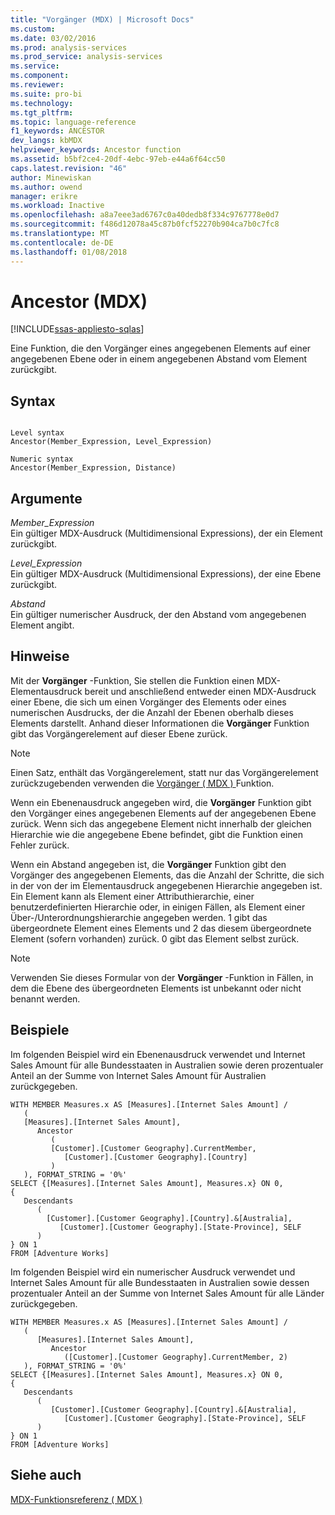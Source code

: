 ```yaml
---
title: "Vorgänger (MDX) | Microsoft Docs"
ms.custom: 
ms.date: 03/02/2016
ms.prod: analysis-services
ms.prod_service: analysis-services
ms.service: 
ms.component: 
ms.reviewer: 
ms.suite: pro-bi
ms.technology: 
ms.tgt_pltfrm: 
ms.topic: language-reference
f1_keywords: ANCESTOR
dev_langs: kbMDX
helpviewer_keywords: Ancestor function
ms.assetid: b5bf2ce4-20df-4ebc-97eb-e44a6f64cc50
caps.latest.revision: "46"
author: Minewiskan
ms.author: owend
manager: erikre
ms.workload: Inactive
ms.openlocfilehash: a8a7eee3ad6767c0a40dedb8f334c9767778e0d7
ms.sourcegitcommit: f486d12078a45c87b0fcf52270b904ca7b0c7fc8
ms.translationtype: MT
ms.contentlocale: de-DE
ms.lasthandoff: 01/08/2018
---
```

# <a name="ancestor-mdx"></a>Ancestor (MDX)
[!INCLUDE[ssas-appliesto-sqlas](../includes/ssas-appliesto-sqlas.md)]

  Eine Funktion, die den Vorgänger eines angegebenen Elements auf einer angegebenen Ebene oder in einem angegebenen Abstand vom Element zurückgibt.  
  
## <a name="syntax"></a>Syntax  
  
```  
  
Level syntax  
Ancestor(Member_Expression, Level_Expression)  
  
Numeric syntax  
Ancestor(Member_Expression, Distance)  
```  
  
## <a name="arguments"></a>Argumente  
 *Member_Expression*  
 Ein gültiger MDX-Ausdruck (Multidimensional Expressions), der ein Element zurückgibt.  
  
 *Level_Expression*  
 Ein gültiger MDX-Ausdruck (Multidimensional Expressions), der eine Ebene zurückgibt.  
  
 *Abstand*  
 Ein gültiger numerischer Ausdruck, der den Abstand vom angegebenen Element angibt.  
  
## <a name="remarks"></a>Hinweise  
 Mit der **Vorgänger** -Funktion, Sie stellen die Funktion einen MDX-Elementausdruck bereit und anschließend entweder einen MDX-Ausdruck einer Ebene, die sich um einen Vorgänger des Elements oder eines numerischen Ausdrucks, der die Anzahl der Ebenen oberhalb dieses Elements darstellt. Anhand dieser Informationen die **Vorgänger** Funktion gibt das Vorgängerelement auf dieser Ebene zurück.  
  
> [!NOTE]  
>  Einen Satz, enthält das Vorgängerelement, statt nur das Vorgängerelement zurückzugebenden verwenden die [Vorgänger &#40; MDX &#41; ](../mdx/ancestors-mdx.md) Funktion.  
  
 Wenn ein Ebenenausdruck angegeben wird, die **Vorgänger** Funktion gibt den Vorgänger eines angegebenen Elements auf der angegebenen Ebene zurück. Wenn sich das angegebene Element nicht innerhalb der gleichen Hierarchie wie die angegebene Ebene befindet, gibt die Funktion einen Fehler zurück.  
  
 Wenn ein Abstand angegeben ist, die **Vorgänger** Funktion gibt den Vorgänger des angegebenen Elements, das die Anzahl der Schritte, die sich in der von der im Elementausdruck angegebenen Hierarchie angegeben ist. Ein Element kann als Element einer Attributhierarchie, einer benutzerdefinierten Hierarchie oder, in einigen Fällen, als Element einer Über-/Unterordnungshierarchie angegeben werden. 1 gibt das übergeordnete Element eines Elements und 2 das diesem übergeordnete Element (sofern vorhanden) zurück. 0 gibt das Element selbst zurück.  
  
> [!NOTE]  
>  Verwenden Sie dieses Formular von der **Vorgänger** -Funktion in Fällen, in dem die Ebene des übergeordneten Elements ist unbekannt oder nicht benannt werden.  
  
## <a name="examples"></a>Beispiele  
 Im folgenden Beispiel wird ein Ebenenausdruck verwendet und Internet Sales Amount für alle Bundesstaaten in Australien sowie deren prozentualer Anteil an der Summe von Internet Sales Amount für Australien zurückgegeben.  
  
```  
WITH MEMBER Measures.x AS [Measures].[Internet Sales Amount] /   
   (  
   [Measures].[Internet Sales Amount],    
      Ancestor   
         (  
         [Customer].[Customer Geography].CurrentMember,  
            [Customer].[Customer Geography].[Country]  
         )  
   ), FORMAT_STRING = '0%'  
SELECT {[Measures].[Internet Sales Amount], Measures.x} ON 0,  
{  
   Descendants   
      (  
        [Customer].[Customer Geography].[Country].&[Australia],  
           [Customer].[Customer Geography].[State-Province], SELF   
      )  
} ON 1  
FROM [Adventure Works]  
```  
  
 Im folgenden Beispiel wird ein numerischer Ausdruck verwendet und Internet Sales Amount für alle Bundesstaaten in Australien sowie dessen prozentualer Anteil an der Summe von Internet Sales Amount für alle Länder zurückgegeben.  
  
```  
WITH MEMBER Measures.x AS [Measures].[Internet Sales Amount] /   
   (  
      [Measures].[Internet Sales Amount],  
         Ancestor   
            ([Customer].[Customer Geography].CurrentMember, 2)  
   ), FORMAT_STRING = '0%'  
SELECT {[Measures].[Internet Sales Amount], Measures.x} ON 0,  
{  
   Descendants   
      (  
         [Customer].[Customer Geography].[Country].&[Australia],  
            [Customer].[Customer Geography].[State-Province], SELF   
      )  
} ON 1  
FROM [Adventure Works]  
```  
  
## <a name="see-also"></a>Siehe auch  
 [MDX-Funktionsreferenz &#40; MDX &#41;](../mdx/mdx-function-reference-mdx.md)  
  
  
